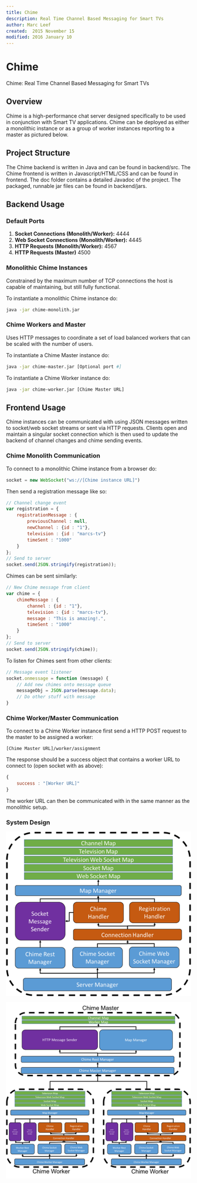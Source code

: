 ```yaml
---
title: Chime
description: Real Time Channel Based Messaging for Smart TVs
author: Marc Leef
created:  2015 November 15
modified: 2016 January 10
---
```


# Chime
Chime: Real Time Channel Based Messaging for Smart TVs

## Overview
Chime is a high-performance chat server designed specifically to be used in conjunction with Smart TV applications. Chime can be deployed as either a monolithic instance or as a group of worker instances reporting to a master as pictured below.

## Project Structure
The Chime backend is written in Java and can be found in backend/src. The Chime frontend is written in Javascript/HTML/CSS and can be found in frontend. The doc folder contains
a detailed Javadoc of the project. The packaged, runnable jar files can be found in backend/jars. 

## Backend Usage

### Default Ports
1. **Socket Connections (Monolith/Worker):**
	4444
2. **Web Socket Connections (Monolith/Worker):**
	4445
3. **HTTP Requests (Monolith/Worker):**
	4567
4. **HTTP Requests (Master)**
	4500

### Monolithic Chime Instances

Constrained by the maximum number of TCP connections the host is capable of maintaining, but still fully functional.

To instantiate a monolithic Chime instance do:

```bash
java -jar chime-monolith.jar
```

### Chime Workers and Master

Uses HTTP messages to coordinate a set of load balanced workers that can be scaled with the number of users.

To instantiate a Chime Master instance do:

```bash
java -jar chime-master.jar [Optional port #]
```

To instantiate a Chime Worker instance do:

```bash
java -jar chime-worker.jar [Chime Master URL]
```

## Frontend Usage

Chime instances can be communicated with using JSON messages written to socket/web socket streams or sent via HTTP requests. Clients open and maintain
a singular socket connection which is then used to update the backend of channel changes and chime sending events. 


### Chime Monolith Communication

To connect to a monolithic Chime instance from a browser do:

```javascript
socket = new WebSocket("ws://[Chime instance URL]")
```

Then send a registration message like so:

```javascript
// Channel change event
var registration = {
    registrationMessage : {
        previousChannel : null,
        newChannel : {id : "1"},
        television : {id : "marcs-tv"}
        timeSent : "1000"
    }
};
// Send to server
socket.send(JSON.stringify(registration));
```

Chimes can be sent similarly:

```javascript
// New Chime message from client
var chime = {
    chimeMessage : {
        channel : {id : "1"},
        television : {id : "marcs-tv"},
        message : "This is amazing!.",
        timeSent : "1000"
    }
};
// Send to server
socket.send(JSON.stringify(chime));
```

To listen for Chimes sent from other clients:

```javascript
// Message event listener
socket.onmessage = function (message) {
    // Add new chimes onto message queue
    messageObj = JSON.parse(message.data);
    // Do other stuff with message
}
```

### Chime Worker/Master Communication

To connect to a Chime Worker instance first send a HTTP POST request to the master to be assigned a worker:
```
[Chime Master URL]/worker/assignment
```

The response should be a success object that contains a worker URL to connect to (open socket with as above):
```javascript
{
    success : "[Worker URL]"
}
```

The worker URL can then be communicated with in the same manner as the monolithic setup. 

### System Design
![alt text](https://raw.githubusercontent.com/mleef/Chime/master/backend/resources/images/prototype.png "Monolith")

![alt text](https://raw.githubusercontent.com/mleef/Chime/master/backend/resources/images/final.png "Worker/Master")

